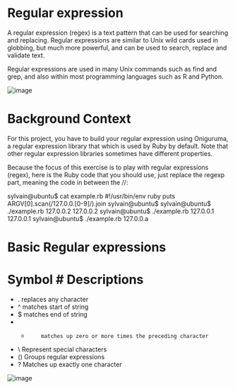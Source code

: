# Regular expression

A regular expression (regex) is a text pattern that can be used for searching and replacing. Regular expressions are similar to Unix wild cards used in globbing, but much more powerful, and can be used to search, replace and validate text.

Regular expressions are used in many Unix commands such as find and grep, and also within most programming languages such as R and Python.


![image](https://user-images.githubusercontent.com/105078661/215861022-843c0fd3-0bb5-499b-bd9d-76835b1c5eaa.png)

# Background Context
For this project, you have to build your regular expression using Oniguruma, a regular expression library that which is used by Ruby by default. Note that other regular expression libraries sometimes have different properties.

Because the focus of this exercise is to play with regular expressions (regex), here is the Ruby code that you should use, just replace the regexp part, meaning the code in between the //:

sylvain@ubuntu$ cat example.rb
#!/usr/bin/env ruby
puts ARGV[0].scan(/127.0.0.[0-9]/).join
sylvain@ubuntu$
sylvain@ubuntu$ ./example.rb 127.0.0.2
127.0.0.2
sylvain@ubuntu$ ./example.rb 127.0.0.1
127.0.0.1
sylvain@ubuntu$ ./example.rb 127.0.0.a

# Basic Regular expressions
# Symbol	# Descriptions
- .	        replaces any character
- ^	        matches start of string
- $	        matches end of string
- *	        matches up zero or more times the preceding character
- \	        Represent special characters
- ()	    Groups regular expressions
- ?	        Matches up exactly one character 


![image](https://user-images.githubusercontent.com/105078661/215859562-3dc5dd22-aec0-4439-ba2c-16a35b43548e.png)
